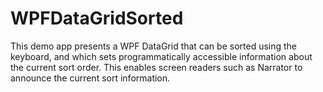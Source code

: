 # WPFDataGridSorted

This demo app presents a WPF DataGrid that can be sorted using the keyboard, 
and which sets programmatically accessible information about the current sort
order. This enables screen readers such as Narrator to announce the current
sort information.
